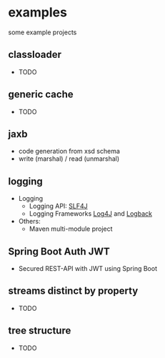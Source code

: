 # examples

some example projects


## classloader

* TODO


## generic cache

* TODO


## jaxb

* code generation from xsd schema
* write (marshal) / read (unmarshal)


## logging

* Logging
  * Logging API: [SLF4J](http://www.slf4j.org)
  * Logging Frameworks [Log4J](http://logging.apache.org/log4j) and [Logback](https://logback.qos.ch/)
* Others:
  * Maven multi-module project


## Spring Boot Auth JWT

* Secured REST-API with JWT using Spring Boot


## streams distinct by property

* TODO


## tree structure

* TODO
